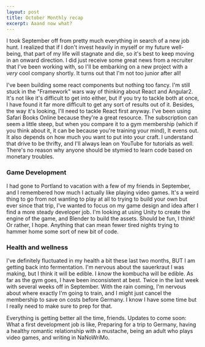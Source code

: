 ```yaml
---
layout: post
title: October Monthly recap
excerpt: Aaand now what?
---
```


I took September off from pretty much everything in search of a new job hunt. I realized that if I don't invest heavily in myself or my future well-being, that part of my life will stagnate and die, so it's best to keep moving in an onward direction. I did just receive some great news from a recruiter that I've been working with, so I'll be embarking on a new project with a _very_ cool company shortly. It turns out that I'm not too junior after all!

I've been building some react components but nothing too fancy. I'm still stuck in the "Framework" wars way of thinking about React and Angular2. It's not like it's difficult to get into either, but if you try to tackle both at once, I have found it far more difficult to get any sort of results out of it. Besides, the way it's looking, I'll need to tackle React first anyway. I've been using Safari Books Online because they're a great resource. The subscription can seem a little steep, but when you compare it to a gym membership (which if you think about it, it can be because you're training your mind), It evens out. It also depends on how much you want to put into your craft. I understand that drive to be thrifty, and I'll always lean on YouTube for tutorials as well. There's no reason why anyone should be stymied to learn code based on monetary troubles.

### Game Development

I had gone to Portland to vacation with a few of my friends in September, and I remembered how much I actually like playing video games. It's a weird thing to go from not wanting to play at all to trying to build your own but ever since that trip, I've wanted to focus on my game design and idea after I find a more steady developer job. I'm looking at using Unity to create the engine of the game, and Blender to build the assets. Should be fun, I think! Or rather, I hope. Anything that can mean fewer tired nights trying to hammer home some sort of new bit of code.

### Health and wellness

I've definitely fluctuated in my health a bit these last two months, BUT I am getting back into fermentation. I'm nervous about the sauerkraut I was making, but I think it will be edible. I *know* the kombucha will be edible. As far as the gym goes, I have been inconsistent at best. Twice in the last week with several weeks off in September. With the rain coming, I'm nervous about where exactly I'm going to train, and I might just cancel the membership to save on costs before Germany. I know I have some time but I really need to make sure to prep for that. 

Everything is getting better all the time, friends. Updates to come soon: What a first development job is like, Preparing for a trip to Germany, having a healthy romantic relationship with a mustache, being an adult who plays video games, and writing in NaNoWriMo.